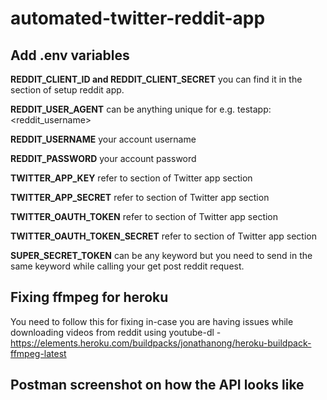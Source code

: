# automated-twitter-reddit-app

## Add .env variables

**REDDIT_CLIENT_ID and REDDIT_CLIENT_SECRET** you can find it in the section of setup reddit app.

**REDDIT_USER_AGENT** can be anything unique for e.g. testapp:<reddit_username>

**REDDIT_USERNAME** your account username

**REDDIT_PASSWORD** your account password

**TWITTER_APP_KEY** refer to section of Twitter app section

**TWITTER_APP_SECRET** refer to section of Twitter app section

**TWITTER_OAUTH_TOKEN** refer to section of Twitter app section

**TWITTER_OAUTH_TOKEN_SECRET** refer to section of Twitter app section

**SUPER_SECRET_TOKEN** can be any keyword but you need to send in the same keyword while calling your get post reddit request. 


## Fixing ffmpeg for heroku

You need to follow this for fixing in-case you are having issues while downloading videos from reddit using youtube-dl - https://elements.heroku.com/buildpacks/jonathanong/heroku-buildpack-ffmpeg-latest

## Postman screenshot on how the API looks like

